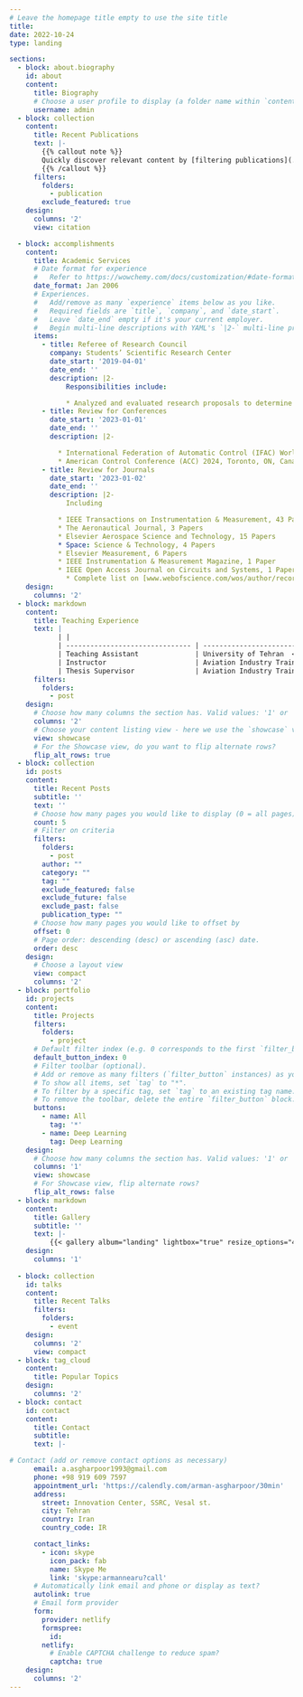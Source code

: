 ```yaml
---
# Leave the homepage title empty to use the site title
title:
date: 2022-10-24
type: landing

sections:
  - block: about.biography
    id: about
    content:
      title: Biography
      # Choose a user profile to display (a folder name within `content/authors/`)
      username: admin
  - block: collection
    content:
      title: Recent Publications
      text: |-
        {{% callout note %}}
        Quickly discover relevant content by [filtering publications](./publication/).
        {{% /callout %}}
      filters:
        folders:
          - publication
        exclude_featured: true
    design:
      columns: '2'
      view: citation

  - block: accomplishments
    content:
      title: Academic Services
      # Date format for experience
      #   Refer to https://wowchemy.com/docs/customization/#date-format
      date_format: Jan 2006
      # Experiences.
      #   Add/remove as many `experience` items below as you like.
      #   Required fields are `title`, `company`, and `date_start`.
      #   Leave `date_end` empty if it's your current employer.
      #   Begin multi-line descriptions with YAML's `|2-` multi-line prefix.
      items:
        - title: Referee of Research Council
          company: Students’ Scientific Research Center
          date_start: '2019-04-01'
          date_end: ''
          description: |2-
              Responsibilities include:

              * Analyzed and evaluated research proposals to determine if they are appropriate for funding
        - title: Review for Conferences
          date_start: '2023-01-01'
          date_end: ''
          description: |2-

            * International Federation of Automatic Control (IFAC) World Congress 2023, Yokohama, Japan
            * American Control Conference (ACC) 2024, Toronto, ON, Canada
        - title: Review for Journals
          date_start: '2023-01-02'
          date_end: ''
          description: |2-
              Including

            * IEEE Transactions on Instrumentation & Measurement, 43 Papers
            * The Aeronautical Journal, 3 Papers
            * Elsevier Aerospace Science and Technology, 15 Papers
            * Space: Science & Technology, 4 Papers
            * Elsevier Measurement, 6 Papers
            * IEEE Instrumentation & Measurement Magazine, 1 Paper
            * IEEE Open Access Journal on Circuits and Systems, 1 Paper
              * Complete list on [www.webofscience.com/wos/author/record/AEM-0212-2022](https://www.webofscience.com/wos/author/record/AEM-0212-2022)
    design:
      columns: '2'
  - block: markdown
    content:
      title: Teaching Experience
      text: | 
            | |
            | ------------------------------- | -------------------------------- | ----------------------- |
            | Teaching Assistant              | University of Tehran  </br> * Course: Fuzzy Logic (Graduate Level) </br> * Instructor: Dr. M.H. Sabour             | Fall 2022               |
            | Instructor                      | Aviation Industry Training Center </br> * 11 Courses taught on Electronics, Navigation, Aviation (Undergraduate)  | Sep. 2019 - Sep. 2021  |
            | Thesis Supervisor               | Aviation Industry Training Center </br> Supervised Theses </br> * Design and Implementation of a 3 Axis CNC Machine () </br> * Design and Implementation of Pulse Circuits Training Board () </br> * Design, Simulation, and Building of an Aircraft Fire Extinguishing System () </br> * Design and Implementation of Retractable Landing Gear () </br> * Design and Implementation of a CNC Hot Wire () |  </br>  </br> Spring 2021 - Fall 2021 </br> Fall 2020 - Fall 2021 </br> Spring 2020 - Fall 2020 </br> Fall 2019 - Spring 2020 </br> Fall 2019 - Spring 2020 |
      filters:
        folders:
          - post
    design:
      # Choose how many columns the section has. Valid values: '1' or '2'.
      columns: '2'
      # Choose your content listing view - here we use the `showcase` view
      view: showcase
      # For the Showcase view, do you want to flip alternate rows?
      flip_alt_rows: true
  - block: collection
    id: posts
    content:
      title: Recent Posts
      subtitle: ''
      text: ''
      # Choose how many pages you would like to display (0 = all pages)
      count: 5
      # Filter on criteria
      filters:
        folders:
          - post
        author: ""
        category: ""
        tag: ""
        exclude_featured: false
        exclude_future: false
        exclude_past: false
        publication_type: ""
      # Choose how many pages you would like to offset by
      offset: 0
      # Page order: descending (desc) or ascending (asc) date.
      order: desc
    design:
      # Choose a layout view
      view: compact
      columns: '2'
  - block: portfolio
    id: projects
    content:
      title: Projects
      filters:
        folders:
          - project
      # Default filter index (e.g. 0 corresponds to the first `filter_button` instance below).
      default_button_index: 0
      # Filter toolbar (optional).
      # Add or remove as many filters (`filter_button` instances) as you like.
      # To show all items, set `tag` to "*".
      # To filter by a specific tag, set `tag` to an existing tag name.
      # To remove the toolbar, delete the entire `filter_button` block.
      buttons:
        - name: All
          tag: '*'
        - name: Deep Learning
          tag: Deep Learning
    design:
      # Choose how many columns the section has. Valid values: '1' or '2'.
      columns: '1'
      view: showcase
      # For Showcase view, flip alternate rows?
      flip_alt_rows: false
  - block: markdown
    content:
      title: Gallery
      subtitle: ''
      text: |-
          {{< gallery album="landing" lightbox="true" resize_options="450x450" >}}
    design:
      columns: '1'
  
  - block: collection
    id: talks
    content:
      title: Recent Talks
      filters:
        folders:
          - event
    design:
      columns: '2'
      view: compact
  - block: tag_cloud
    content:
      title: Popular Topics
    design:
      columns: '2'
  - block: contact
    id: contact
    content:
      title: Contact
      subtitle:
      text: |-

# Contact (add or remove contact options as necessary)
      email: a.asgharpoor1993@gmail.com
      phone: +98 919 609 7597
      appointment_url: 'https://calendly.com/arman-asgharpoor/30min'
      address:
        street: Innovation Center, SSRC, Vesal st.
        city: Tehran
        country: Iran
        country_code: IR

      contact_links:
        - icon: skype
          icon_pack: fab
          name: Skype Me
          link: 'skype:armannearu?call'
      # Automatically link email and phone or display as text?
      autolink: true
      # Email form provider
      form:
        provider: netlify
        formspree:
          id:
        netlify:
          # Enable CAPTCHA challenge to reduce spam?
          captcha: true
    design:
      columns: '2'
---
```

